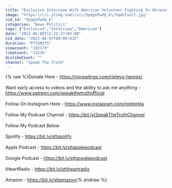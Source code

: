 ```yaml
---
title: "Exclusive Interview With American Volunteer Fighting In Ukraine - Part 3"
image: "https:\/\/i.ytimg.com\/vi\/5pqqnPwXQ_k\/hqdefault.jpg"
vid_id: "5pqqnPwXQ_k"
categories: "News-Politics"
tags: ["Exclusive","Interview","American"]
date: "2022-06-08T12:22:37+03:00"
vid_date: "2022-06-07T00:00:03Z"
duration: "PT32M37S"
viewcount: "192179"
likeCount: "13226"
dislikeCount: ""
channel: "Speak The Truth"
---
```

{% raw %}Donate Here - <a rel="nofollow" target="blank" href="https://riprawlings.com/ripleys-heroes/">https://riprawlings.com/ripleys-heroes/</a><br /><br />Want early access to videos and the ability to ask me anything - <a rel="nofollow" target="blank" href="https://www.patreon.com/speakthetruthofficial">https://www.patreon.com/speakthetruthofficial</a><br /><br />Follow On Instagram Here - <a rel="nofollow" target="blank" href="https://www.instagram.com/robterkla">https://www.instagram.com/robterkla</a><br /><br />Follow My Podcast Channel - <a rel="nofollow" target="blank" href="https://bit.ly/SpeakTheTruthChannel">https://bit.ly/SpeakTheTruthChannel</a><br /><br />Follow My Podcast Below<br /><br />Spotify - <a rel="nofollow" target="blank" href="https://bit.ly/sttspotify">https://bit.ly/sttspotify</a><br /><br />Apple Podcast - <a rel="nofollow" target="blank" href="https://bit.ly/sttapplepodcast">https://bit.ly/sttapplepodcast</a><br /><br />Google Podcast - <a rel="nofollow" target="blank" href="https://bit.ly/sttgooglepodcast">https://bit.ly/sttgooglepodcast</a><br /><br />iHeartRadio - <a rel="nofollow" target="blank" href="https://bit.ly/sttiheartradio">https://bit.ly/sttiheartradio</a><br /><br />Amazon - <a rel="nofollow" target="blank" href="https://bit.ly/sttamazon">https://bit.ly/sttamazon</a>{% endraw %}
